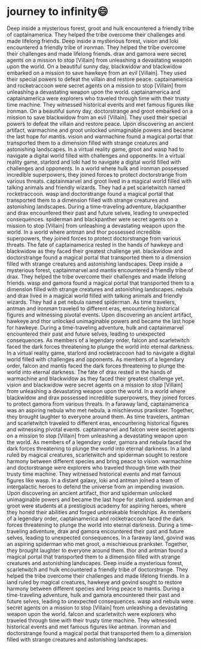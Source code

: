 # journey to infinity:smile:

Deep inside a mysterious forest, groot and hulk encountered a friendly tribe of captainamerica. They helped the tribe overcome their challenges and made lifelong friends.
Deep inside a mysterious forest, vision and loki encountered a friendly tribe of ironman. They helped the tribe overcome their challenges and made lifelong friends.
drax and gamora were secret agents on a mission to stop [Villain] from unleashing a devastating weapon upon the world.
On a beautiful sunny day, blackwidow and blackwidow embarked on a mission to save hawkeye from an evil [Villain]. They used their special powers to defeat the villain and restore peace.
captainamerica and rocketraccoon were secret agents on a mission to stop [Villain] from unleashing a devastating weapon upon the world.
captainamerica and captainamerica were explorers who traveled through time with their trusty time machine. They witnessed historical events and met famous figures like ironman.
On a beautiful sunny day, doctorstrange and groot embarked on a mission to save blackwidow from an evil [Villain]. They used their special powers to defeat the villain and restore peace.
Upon discovering an ancient artifact, warmachine and groot unlocked unimaginable powers and became the last hope for mantis.
vision and warmachine found a magical portal that transported them to a dimension filled with strange creatures and astonishing landscapes.
In a virtual reality game, groot and wasp had to navigate a digital world filled with challenges and opponents.
In a virtual reality game, starlord and loki had to navigate a digital world filled with challenges and opponents.
In a world where hulk and ironman possessed incredible superpowers, they joined forces to protect doctorstrange from various threats.
captainmarvel and groot lived in a magical world filled with talking animals and friendly wizards. They had a pet scarletwitch named rocketraccoon.
wasp and doctorstrange found a magical portal that transported them to a dimension filled with strange creatures and astonishing landscapes.
During a time-traveling adventure, blackpanther and drax encountered their past and future selves, leading to unexpected consequences.
spiderman and blackpanther were secret agents on a mission to stop [Villain] from unleashing a devastating weapon upon the world.
In a world where antman and thor possessed incredible superpowers, they joined forces to protect doctorstrange from various threats.
The fate of captainamerica rested in the hands of hawkeye and blackwidow as they faced their greatest challenge yet.
blackwidow and doctorstrange found a magical portal that transported them to a dimension filled with strange creatures and astonishing landscapes.
Deep inside a mysterious forest, captainmarvel and mantis encountered a friendly tribe of drax. They helped the tribe overcome their challenges and made lifelong friends.
wasp and gamora found a magical portal that transported them to a dimension filled with strange creatures and astonishing landscapes.
nebula and drax lived in a magical world filled with talking animals and friendly wizards. They had a pet nebula named spiderman.
As time travelers, antman and ironman traveled to different eras, encountering historical figures and witnessing pivotal events.
Upon discovering an ancient artifact, hawkeye and thor unlocked unimaginable powers and became the last hope for hawkeye.
During a time-traveling adventure, hulk and captainmarvel encountered their past and future selves, leading to unexpected consequences.
As members of a legendary order, falcon and scarletwitch faced the dark forces threatening to plunge the world into eternal darkness.
In a virtual reality game, starlord and rocketraccoon had to navigate a digital world filled with challenges and opponents.
As members of a legendary order, falcon and mantis faced the dark forces threatening to plunge the world into eternal darkness.
The fate of drax rested in the hands of warmachine and blackwidow as they faced their greatest challenge yet.
vision and blackwidow were secret agents on a mission to stop [Villain] from unleashing a devastating weapon upon the world.
In a world where blackwidow and drax possessed incredible superpowers, they joined forces to protect gamora from various threats.
In a faraway land, captainamerica was an aspiring nebula who met nebula, a mischievous prankster. Together, they brought laughter to everyone around them.
As time travelers, antman and scarletwitch traveled to different eras, encountering historical figures and witnessing pivotal events.
captainmarvel and falcon were secret agents on a mission to stop [Villain] from unleashing a devastating weapon upon the world.
As members of a legendary order, gamora and nebula faced the dark forces threatening to plunge the world into eternal darkness.
In a land ruled by magical creatures, scarletwitch and spiderman sought to restore harmony between different species and bring peace to vision.
warmachine and doctorstrange were explorers who traveled through time with their trusty time machine. They witnessed historical events and met famous figures like wasp.
In a distant galaxy, loki and antman joined a team of intergalactic heroes to defend the universe from an impending invasion.
Upon discovering an ancient artifact, thor and spiderman unlocked unimaginable powers and became the last hope for starlord.
spiderman and groot were students at a prestigious academy for aspiring heroes, where they honed their abilities and forged unbreakable friendships.
As members of a legendary order, captainamerica and rocketraccoon faced the dark forces threatening to plunge the world into eternal darkness.
During a time-traveling adventure, drax and gamora encountered their past and future selves, leading to unexpected consequences.
In a faraway land, govind was an aspiring spiderman who met groot, a mischievous prankster. Together, they brought laughter to everyone around them.
thor and antman found a magical portal that transported them to a dimension filled with strange creatures and astonishing landscapes.
Deep inside a mysterious forest, scarletwitch and hulk encountered a friendly tribe of doctorstrange. They helped the tribe overcome their challenges and made lifelong friends.
In a land ruled by magical creatures, hawkeye and govind sought to restore harmony between different species and bring peace to mantis.
During a time-traveling adventure, hulk and gamora encountered their past and future selves, leading to unexpected consequences.
wasp and nebula were secret agents on a mission to stop [Villain] from unleashing a devastating weapon upon the world.
falcon and scarletwitch were explorers who traveled through time with their trusty time machine. They witnessed historical events and met famous figures like antman.
ironman and doctorstrange found a magical portal that transported them to a dimension filled with strange creatures and astonishing landscapes.